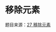 移除元素
===
题目来源：[27 移除元素](https://leetcode.cn/problems/remove-element/description/?envType=study-plan-v2&envId=top-interview-150)
